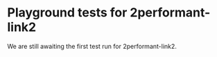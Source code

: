 # Playground tests for 2performant-link2
We are still awaiting the first test run for 2performant-link2.
